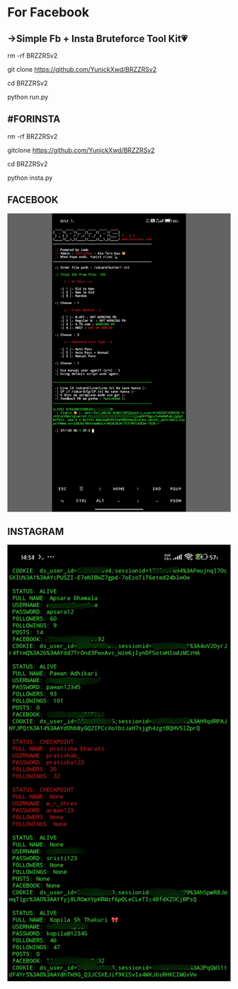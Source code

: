# For Facebook 
->Simple Fb + Insta Bruteforce Tool Kit💗
-
rm -rf BRZZRSv2

git clone https://github.com/YunickXwd/BRZZRSv2

cd BRZZRSv2

python run.py


#FORINSTA
-
rm -rf BRZZRSv2

gitclone https://github.com/YunickXwd/BRZZRSv2

cd BRZZRSv2

python insta.py

FACEBOOK 
-

![Banner](https://raw.githubusercontent.com/YunickXwd/BRZZRSv2/main/IMG_20250722_185612.jpg)

INSTAGRAM
-

![BRZZRSv2 Tool Image](https://raw.githubusercontent.com/YunickXwd/BRZZRSv2/refs/heads/main/IMG_20250722_222506.jpg)
